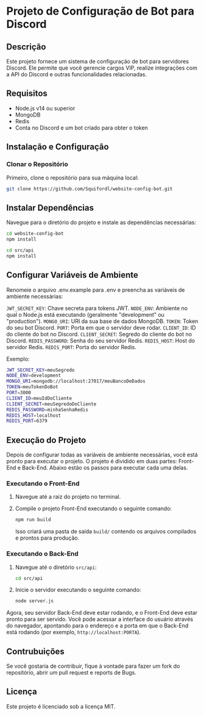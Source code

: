 # Projeto de Configuração de Bot para Discord

## Descrição

Este projeto fornece um sistema de configuração de bot para servidores Discord. Ele permite que você gerencie cargos VIP, realize integrações com a API do Discord e outras funcionalidades relacionadas.

## Requisitos

- Node.js v14 ou superior
- MongoDB
- Redis
- Conta no Discord e um bot criado para obter o token

## Instalação e Configuração

### Clonar o Repositório

Primeiro, clone o repositório para sua máquina local:

```bash
git clone https://github.com/Squifordl/website-config-bot.git
```

## Instalar Dependências

Navegue para o diretório do projeto e instale as dependências necessárias:

```bash
cd website-config-bot
npm install

cd src/api
npm install
```

## Configurar Variáveis de Ambiente

Renomeie o arquivo .env.example para .env e preencha as variáveis de ambiente necessárias:

`JWT_SECRET_KEY`: Chave secreta para tokens JWT.
`NODE_ENV`: Ambiente no qual o Node.js está executando (geralmente "development" ou "production").
`MONGO_URI`: URI da sua base de dados MongoDB.
`TOKEN`: Token do seu bot Discord.
`PORT`: Porta em que o servidor deve rodar.
`CLIENT_ID`: ID do cliente do bot no Discord.
`CLIENT_SECRET`: Segredo do cliente do bot no Discord.
`REDIS_PASSWORD`: Senha do seu servidor Redis.
`REDIS_HOST`: Host do servidor Redis.
`REDIS_PORT`: Porta do servidor Redis.

Exemplo:

```bash
JWT_SECRET_KEY=meuSegredo
NODE_ENV=development
MONGO_URI=mongodb://localhost:27017/meuBancoDeDados
TOKEN=meuTokenDoBot
PORT=3000
CLIENT_ID=meuIdDoCliente
CLIENT_SECRET=meuSegredoDoCliente
REDIS_PASSWORD=minhaSenhaRedis
REDIS_HOST=localhost
REDIS_PORT=6379
```

## Execução do Projeto

Depois de configurar todas as variáveis de ambiente necessárias, você está pronto para executar o projeto. O projeto é dividido em duas partes: Front-End e Back-End. Abaixo estão os passos para executar cada uma delas.

### Executando o Front-End

1. Navegue até a raiz do projeto no terminal.
2. Compile o projeto Front-End executando o seguinte comando:

    ```bash
    npm run build
    ```

    Isso criará uma pasta de saída `build/` contendo os arquivos compilados e prontos para produção.

### Executando o Back-End

1. Navegue até o diretório `src/api`:

    ```bash
    cd src/api
    ```

2. Inicie o servidor executando o seguinte comando:

    ```bash
    node server.js
    ```

Agora, seu servidor Back-End deve estar rodando, e o Front-End deve estar pronto para ser servido. Você pode acessar a interface do usuário através do navegador, apontando para o endereço e a porta em que o Back-End está rodando (por exemplo, `http://localhost:PORTA`).

## Contrubuições

Se você gostaria de contribuir, fique à vontade para fazer um fork do repositório, abrir um pull request e reports de Bugs.

## Licença

Este projeto é licenciado sob a licença MIT.
